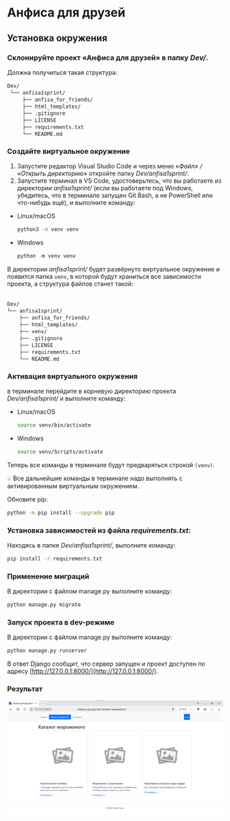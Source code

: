 # Анфиса для друзей

## Установка окружения 
### Склонируйте проект «Анфиса для друзей» в папку *Dev/*.

Должна получиться такая структура:

```
Dev/
 └── anfisa1sprint/
     ├── anfisa_for_friends/
     ├── html_templates/
     ├── .gitignore
     ├── LICENSE
     ├── requirements.txt
     └── README.md
```

### Создайте виртуальное окружение

1. Запустите редактор Visual Studio Code и через меню «*Файл» / «Открыть директорию»* откройте папку *Dev/anfisa1sprint/*. 
2. Запустите терминал в VS Code, удостоверьтесь, что вы работаете из директории *anfisa1sprint/* (если вы работаете под Windows, убедитесь, что в терминале запущен Git Bash, а не PowerShell или что-нибудь ещё), и выполните команду:
- Linux/macOS
    
    ```bash
    python3 -m venv venv
    ```
    
- Windows
    
    ```python
    python -m venv venv
    ```
   
В директории *anfisa1sprint/* будет развёрнуто виртуальное окружение и появится папка `venv`, в которой будут храниться все зависимости проекта, а структура файлов станет такой:

```

Dev/
└── anfisa1sprint/
    ├── anfisa_for_friends/
    ├── html_templates/
    ├── venv/   
    ├── .gitignore
    ├── LICENSE
    ├── requirements.txt
    └── README.md
```

### Активация виртуального окружения
в терминале перейдите в корневую директорию проекта *Dev/anfisa1sprint/* и выполните команду:
- Linux/macOS
    
    ```bash
    source venv/bin/activate
    ```
    
- Windows
    
    ```bash
    source venv/Scripts/activate
    ```
    

Теперь все команды в терминале будут предваряться строкой `(venv)`.

💡 Все дальнейшие команды в терминале надо выполнять с активированным виртуальным окружением.

Обновите pip:

```bash
python -m pip install --upgrade pip
```

### Установка зависимостей из файла *requirements.txt*:
Находясь в папке *Dev/anfisa1sprint/*, выполните команду:

```bash
pip install -r requirements.txt
```

### Применение миграций

    
В директории с файлом manage.py выполните команду: 

```bash
python manage.py migrate
```

### Запуск проекта в dev-режиме

    
В директории с файлом manage.py выполните команду: 

```bash
python manage.py runserver
```

В ответ Django сообщит, что сервер запущен и проект доступен по адресу [http://127.0.0.1:8000/](http://127.0.0.1:8000/). 

### Результат
![Скриншот](anfisa_for_friends/static_dev/image.png)

